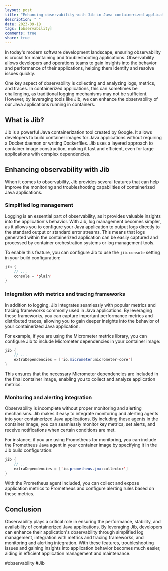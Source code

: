 ```yaml
---
layout: post
title: "Enhancing observability with Jib in Java containerized applications"
description: " "
date: 2023-09-18
tags: [observability]
comments: true
share: true
---
```


In today's modern software development landscape, ensuring observability is crucial for maintaining and troubleshooting applications. Observability allows developers and operations teams to gain insights into the behavior and performance of their applications, helping them identify and resolve issues quickly.

One key aspect of observability is collecting and analyzing logs, metrics, and traces. In containerized applications, this can sometimes be challenging, as traditional logging mechanisms may not be sufficient. However, by leveraging tools like Jib, we can enhance the observability of our Java applications running in containers.

## What is Jib?

Jib is a powerful Java containerization tool created by Google. It allows developers to build container images for Java applications without requiring a Docker daemon or writing Dockerfiles. Jib uses a layered approach to container image construction, making it fast and efficient, even for large applications with complex dependencies.

## Enhancing observability with Jib

When it comes to observability, Jib provides several features that can help improve the monitoring and troubleshooting capabilities of containerized Java applications.

### Simplified log management

Logging is an essential part of observability, as it provides valuable insights into the application's behavior. With Jib, log management becomes simpler, as it allows you to configure your Java application to output logs directly to the standard output or standard error streams. This means that logs generated within the containerized application can be easily captured and processed by container orchestration systems or log management tools.

To enable this feature, you can configure Jib to use the `jib.console` setting in your build configuration:

```java
jib {
    // ...
    console = 'plain'
}
```

### Integration with metrics and tracing frameworks

In addition to logging, Jib integrates seamlessly with popular metrics and tracing frameworks commonly used in Java applications. By leveraging these frameworks, you can capture important performance metrics and distributed traces, allowing you to gain deeper insights into the behavior of your containerized Java application.

For example, if you are using the Micrometer metrics library, you can configure Jib to include Micrometer dependencies in your container image:

```java
jib {
    // ...
    extraDependencies = ['io.micrometer:micrometer-core']
}
```

This ensures that the necessary Micrometer dependencies are included in the final container image, enabling you to collect and analyze application metrics.

### Monitoring and alerting integration

Observability is incomplete without proper monitoring and alerting mechanisms. Jib makes it easy to integrate monitoring and alerting agents into your containerized Java applications. By including these agents in the container image, you can seamlessly monitor key metrics, set alerts, and receive notifications when certain conditions are met.

For instance, if you are using Prometheus for monitoring, you can include the Prometheus Java agent in your container image by specifying it in the Jib build configuration:

```java
jib {
    // ...
    extraDependencies = ['io.prometheus.jmx:collector']
}
```

With the Prometheus agent included, you can collect and expose application metrics to Prometheus and configure alerting rules based on these metrics.

## Conclusion

Observability plays a critical role in ensuring the performance, stability, and availability of containerized Java applications. By leveraging Jib, developers can enhance their application's observability through simplified log management, integration with metrics and tracing frameworks, and monitoring and alerting integration. With these features, troubleshooting issues and gaining insights into application behavior becomes much easier, aiding in efficient application management and maintenance.

#observability #Jib